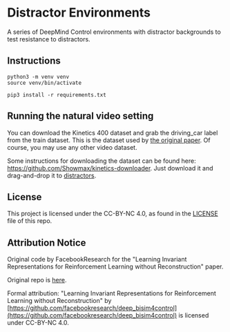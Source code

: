 # Distractor Environments

A series of DeepMind Control environments with distractor backgrounds to test resistance to distractors.

## Instructions

```shell
python3 -m venv venv
source venv/bin/activate

pip3 install -r requirements.txt
```

## Running the natural video setting

You can download the Kinetics 400 dataset and grab the driving_car label from the train dataset. This is the dataset used
by [the original paper](https://github.com/facebookresearch/deep_bisim4control). Of course, you may use any other video dataset.

Some instructions for downloading the dataset can be found here: https://github.com/Showmax/kinetics-downloader. Just download
it and drag-and-drop it to [distractors](distractor-envs/distractors).

## License

This project is licensed under the CC-BY-NC 4.0, as found in the [LICENSE](./LICENSE) file of this repo.

## Attribution Notice

Original code by FacebookResearch for the "Learning Invariant Representations for Reinforcement Learning without Reconstruction" paper.

Original repo is [here](https://github.com/facebookresearch/deep_bisim4control).

Formal attribution: "Learning Invariant Representations for Reinforcement Learning without Reconstruction" by [https://github.com/facebookresearch/deep_bisim4control](https://github.com/facebookresearch/deep_bisim4control) is licensed under CC-BY-NC 4.0. 

